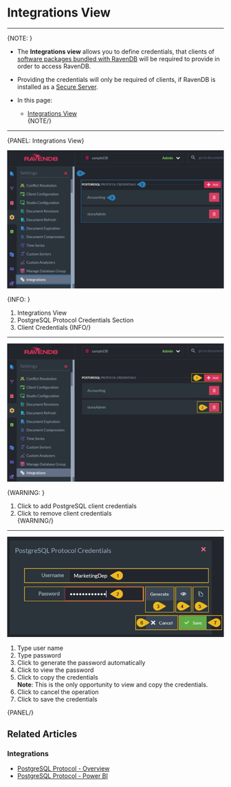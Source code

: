 ﻿
# Integrations View

---

{NOTE: }

* The **Integrations view** allows you to define credentials, that clients 
  of [software packages bundled with RavenDB](../../../integrations/postgresql-protocol/overview) 
  will be required to provide in order to access RavenDB.  

* Providing the credentials will only be required of clients, if RavenDB 
  is installed as a [Secure Server](../../../start/installation/setup-wizard).  

* In this page:  
  * [Integrations View](../../../studio/database/settings/integrations#integrations-view)  
{NOTE/}

---

{PANEL: Integrations View}

!["Integrations View Info"](images/integrations-view-info.png "Integrations View Info")

{INFO: }

1. Integrations View  
2. PostgreSQL Protocol Credentials Section  
3. Client Credentials 
{INFO/}

---

!["Integrations View Actions"](images/integrations-view-actions.png "Integrations View Actions")

{WARNING: }

1. Click to add PostgreSQL client credentials  
2. Click to remove client credentials  
{WARNING/}

---

!["Add Credentials"](images/add-credentials.png "Add Credentials")

1. Type user name  
2. Type password  
3. Click to generate the password automatically  
4. Click to view the password  
5. Click to copy the credentials  
   **Note**: This is the only opportunity to view and copy the credentials.  
6. Click to cancel the operation  
7. Click to save the credentials  

{PANEL/}

## Related Articles

### Integrations

- [PostgreSQL Protocol - Overview](../../../integrations/postgresql-protocol/overview)  
- [PostgreSQL Protocol - Power BI](../../../integrations/postgresql-protocol/power-bi)  
